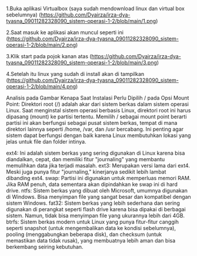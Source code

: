 1.Buka aplikasi Virtualbox (saya sudah mendownload linux dan virtual box sebelumnya)
(https://github.com/Dyairza/irza-dya-tyasna_09011282328090_sistem-operasi-1-2/blob/main/1.png)

2.Saat masuk ke aplikasi akan muncul seperti ini
(https://github.com/Dyairza/irza-dya-tyasna_09011282328090_sistem-operasi-1-2/blob/main/2.png)

3.Klik start pada pojok kanan atas
(https://github.com/Dyairza/irza-dya-tyasna_09011282328090_sistem-operasi-1-2/blob/main/3.png)

4.Setelah itu linux yang sudah di install akan di tampilkan
(https://github.com/Dyairza/irza-dya-tyasna_09011282328090_sistem-operasi-1-2/blob/main/4.png)


Analisis pada Gambar Kenapa Saat Instalasi Perlu Dipilih / pada Opsi Mount Point:
Direktori root (/) adalah akar dari sistem berkas dalam sistem operasi Linux. Saat menginstal sistem operasi berbasis Linux, direktori root ini harus dipasang (mount) ke partisi tertentu. Memilih / sebagai mount point berarti partisi ini akan berfungsi sebagai pusat sistem berkas, tempat di mana direktori lainnya seperti /home, /var, dan /usr bercabang. Ini penting agar sistem dapat berfungsi dengan baik karena Linux membutuhkan lokasi yang jelas untuk file dan folder intinya.

ext4: Ini adalah sistem berkas yang sering digunakan di Linux karena bisa diandalkan, cepat, dan memiliki fitur "journaling" yang membantu memulihkan data jika terjadi masalah.
ext3: Merupakan versi lama dari ext4. Meski juga punya fitur "journaling," kinerjanya sedikit lebih lambat dibanding ext4.
swap: Partisi ini digunakan untuk memperluas memori RAM. Jika RAM penuh, data sementara akan dipindahkan ke swap ini di hard drive.
ntfs: Sistem berkas yang dibuat oleh Microsoft, umumnya digunakan di Windows. Bisa menyimpan file yang sangat besar dan kompatibel dengan sistem Windows.
fat32: Sistem berkas yang lebih sederhana dan sering digunakan di perangkat seperti flash drive karena bisa dipakai di berbagai sistem. Namun, tidak bisa menyimpan file yang ukurannya lebih dari 4GB.
btrfs: Sistem berkas modern untuk Linux yang punya fitur-fitur canggih seperti snapshot (untuk mengembalikan data ke kondisi sebelumnya), pooling (menggabungkan beberapa disk), dan checksum (untuk memastikan data tidak rusak), yang membuatnya lebih aman dan bisa berkembang seiring kebutuhan.
